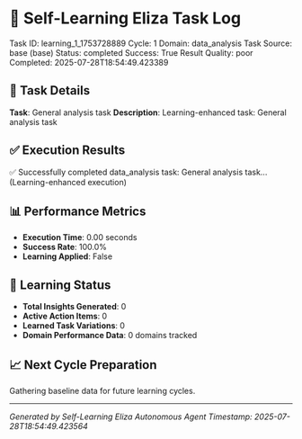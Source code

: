 # 🧠 Self-Learning Eliza Task Log
Task ID: learning_1_1753728889
Cycle: 1
Domain: data_analysis
Task Source: base (base)
Status: completed
Success: True
Result Quality: poor
Completed: 2025-07-28T18:54:49.423389

## 🎯 Task Details
**Task**: General analysis task
**Description**: Learning-enhanced task: General analysis task

## ✅ Execution Results
✅ Successfully completed data_analysis task: General analysis task... (Learning-enhanced execution)

## 📊 Performance Metrics
- **Execution Time**: 0.00 seconds
- **Success Rate**: 100.0%
- **Learning Applied**: False

## 🧠 Learning Status
- **Total Insights Generated**: 0
- **Active Action Items**: 0
- **Learned Task Variations**: 0
- **Domain Performance Data**: 0 domains tracked

## 📈 Next Cycle Preparation
Gathering baseline data for future learning cycles.

---
*Generated by Self-Learning Eliza Autonomous Agent*
*Timestamp: 2025-07-28T18:54:49.423564*
